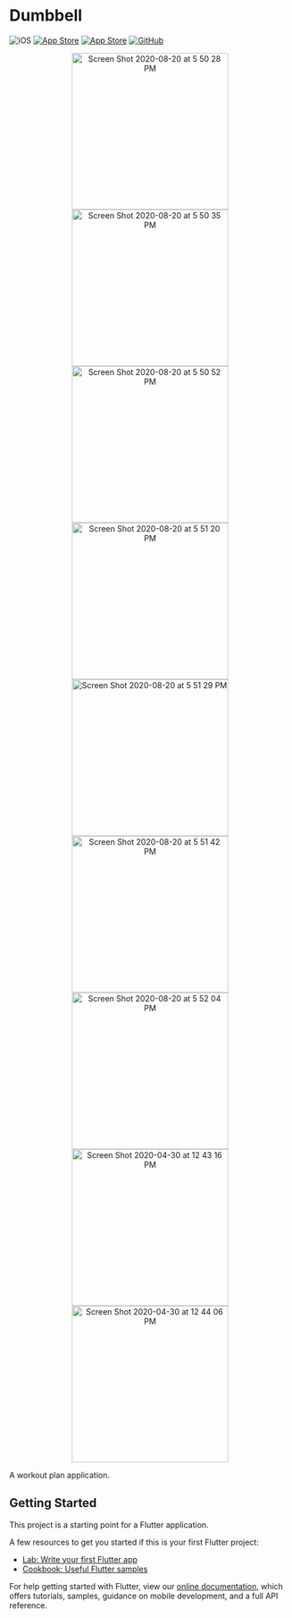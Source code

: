 # Dumbbell

![iOS](https://img.shields.io/badge/iOS-12%20-blue)
[![App Store](https://img.shields.io/itunes/v/1462586545?label=App%20Store)](https://apps.apple.com/us/app/dumbbell-workout-planner/id1462586545)
[![App Store](https://img.shields.io/badge/Price-Free-orange)](https://img.shields.io/badge/Price-Free-orange)
[![GitHub](https://img.shields.io/github/stars/livinglist/Tasky?style=social)](https://img.shields.io/github/stars/livinglist/Dumbbell?style=social)

<p align="center">
<img width="280" alt="Screen Shot 2020-08-20 at 5 50 28 PM" src="https://user-images.githubusercontent.com/7277662/90872289-43f1d600-e351-11ea-9027-149a5b740834.png">
<img width="280" alt="Screen Shot 2020-08-20 at 5 50 35 PM" src="https://user-images.githubusercontent.com/7277662/90872297-46543000-e351-11ea-84bd-447494a7ab88.png">
<img width="280" alt="Screen Shot 2020-08-20 at 5 50 52 PM" src="https://user-images.githubusercontent.com/7277662/90872299-47855d00-e351-11ea-80f3-2f534da407b8.png">
<img width="280" alt="Screen Shot 2020-08-20 at 5 51 20 PM" src="https://user-images.githubusercontent.com/7277662/90872302-494f2080-e351-11ea-9c00-e29dcb87e5f9.png">
<img width="280" alt="Screen Shot 2020-08-20 at 5 51 29 PM" src="https://user-images.githubusercontent.com/7277662/90872303-49e7b700-e351-11ea-9ea9-5628823cb7b5.png">
<img width="280" alt="Screen Shot 2020-08-20 at 5 51 42 PM" src="https://user-images.githubusercontent.com/7277662/90872306-4a804d80-e351-11ea-93b7-c6cbb1be169f.png">
<img width="280" alt="Screen Shot 2020-08-20 at 5 52 04 PM" src="https://user-images.githubusercontent.com/7277662/90872308-4b18e400-e351-11ea-8641-13def3f1e70a.png">
<img width="280" alt="Screen Shot 2020-04-30 at 12 43 16 PM" src="https://user-images.githubusercontent.com/7277662/90570099-e3ea0c80-e163-11ea-932a-c06a83a56d07.png">
<img width="280" alt="Screen Shot 2020-04-30 at 12 44 06 PM" src="https://user-images.githubusercontent.com/7277662/90570101-e51b3980-e163-11ea-8e50-b8f5a7bfdf4b.png">

<p/>

A workout plan application.

## Getting Started

This project is a starting point for a Flutter application.

A few resources to get you started if this is your first Flutter project:

- [Lab: Write your first Flutter app](https://flutter.io/docs/get-started/codelab)
- [Cookbook: Useful Flutter samples](https://flutter.io/docs/cookbook)

For help getting started with Flutter, view our 
[online documentation](https://flutter.io/docs), which offers tutorials, 
samples, guidance on mobile development, and a full API reference.
